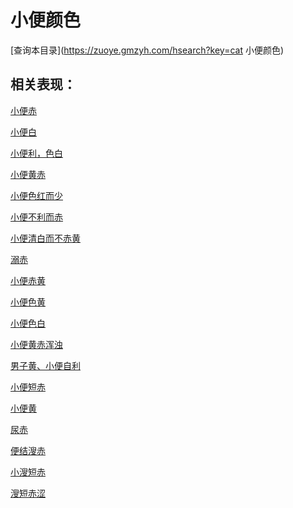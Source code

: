 # 小便颜色
[查询本目录](https://zuoye.gmzyh.com/hsearch?key=cat 小便颜色)

## 相关表现：

[小便赤](https://zuoye.gmzyh.com/search?key=小便赤)
[小便白](https://zuoye.gmzyh.com/search?key=小便白)
[小便利，色白](https://zuoye.gmzyh.com/search?key=小便利，色白)
[小便黄赤](https://zuoye.gmzyh.com/search?key=小便黄赤)
[小便色红而少](https://zuoye.gmzyh.com/search?key=小便色红而少)
[小便不利而赤](https://zuoye.gmzyh.com/search?key=小便不利而赤)
[小便清白而不赤黄](https://zuoye.gmzyh.com/search?key=小便清白而不赤黄)
[溺赤](https://zuoye.gmzyh.com/search?key=溺赤)
[小便赤黄](https://zuoye.gmzyh.com/search?key=小便赤黄)
[小便色黄](https://zuoye.gmzyh.com/search?key=小便色黄)
[小便色白](https://zuoye.gmzyh.com/search?key=小便色白)
[小便黄赤浑浊](https://zuoye.gmzyh.com/search?key=小便黄赤浑浊)
[男子黄、小便自利](https://zuoye.gmzyh.com/search?key=男子黄、小便自利)
[小便短赤](https://zuoye.gmzyh.com/search?key=小便短赤)
[小便黄](https://zuoye.gmzyh.com/search?key=小便黄)
[尿赤](https://zuoye.gmzyh.com/search?key=尿赤)
[便结溲赤](https://zuoye.gmzyh.com/search?key=便结溲赤)
[小溲短赤](https://zuoye.gmzyh.com/search?key=小溲短赤)
[溲短赤涩](https://zuoye.gmzyh.com/search?key=溲短赤涩)